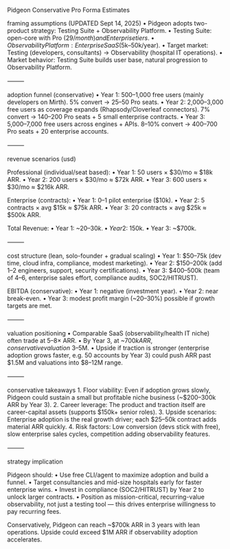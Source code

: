Pidgeon Conservative Pro Forma Estimates

framing assumptions (UPDATED Sept 14, 2025)
	•	Pidgeon adopts two-product strategy: Testing Suite + Observability Platform.
	•	Testing Suite: open-core with Pro ($29/month) and Enterprise tiers.
	•	Observability Platform: Enterprise SaaS ($5k–50k/year).
	•	Target market: Testing (developers, consultants) → Observability (hospital IT operations).
	•	Market behavior: Testing Suite builds user base, natural progression to Observability Platform.

⸻

adoption funnel (conservative)
	•	Year 1: 500–1,000 free users (mainly developers on Mirth). 5% convert → 25–50 Pro seats.
	•	Year 2: 2,000–3,000 free users as coverage expands (Rhapsody/Cloverleaf connectors). 7% convert → 140–200 Pro seats + 5 small enterprise contracts.
	•	Year 3: 5,000–7,000 free users across engines + APIs. 8–10% convert → 400–700 Pro seats + 20 enterprise accounts.

⸻

revenue scenarios (usd)

Professional (individual/seat based):
	•	Year 1: 50 users × $30/mo ≈ $18k ARR.
	•	Year 2: 200 users × $30/mo ≈ $72k ARR.
	•	Year 3: 600 users × $30/mo ≈ $216k ARR.

Enterprise (contracts):
	•	Year 1: 0–1 pilot enterprise ($10k).
	•	Year 2: 5 contracts × avg $15k ≈ $75k ARR.
	•	Year 3: 20 contracts × avg $25k ≈ $500k ARR.

Total Revenue:
	•	Year 1: ~$20–30k.
	•	Year 2: ~$150k.
	•	Year 3: ~$700k.

⸻

cost structure (lean, solo-founder + gradual scaling)
	•	Year 1: $50–75k (dev time, cloud infra, compliance, modest marketing).
	•	Year 2: $150–200k (add 1–2 engineers, support, security certifications).
	•	Year 3: $400–500k (team of 4–6, enterprise sales effort, compliance audits, SOC2/HITRUST).

EBITDA (conservative):
	•	Year 1: negative (investment year).
	•	Year 2: near break-even.
	•	Year 3: modest profit margin (~20–30%) possible if growth targets are met.

⸻

valuation positioning
	•	Comparable SaaS (observability/health IT niche) often trade at 5–8× ARR.
	•	By Year 3, at ~$700k ARR, conservative valuation ~$3–5M.
	•	Upside if traction is stronger (enterprise adoption grows faster, e.g. 50 accounts by Year 3) could push ARR past $1.5M and valuations into $8–12M range.

⸻

conservative takeaways
	1.	Floor viability: Even if adoption grows slowly, Pidgeon could sustain a small but profitable niche business (~$200–300k ARR by Year 3).
	2.	Career leverage: The product and traction itself are career-capital assets (supports $150k+ senior roles).
	3.	Upside scenarios: Enterprise adoption is the real growth driver; each $25–50k contract adds material ARR quickly.
	4.	Risk factors: Low conversion (devs stick with free), slow enterprise sales cycles, competition adding observability features.

⸻

strategy implication

Pidgeon should:
	•	Use free CLI/agent to maximize adoption and build a funnel.
	•	Target consultancies and mid-size hospitals early for faster enterprise wins.
	•	Invest in compliance (SOC2/HITRUST) by Year 2 to unlock larger contracts.
	•	Position as mission-critical, recurring-value observability, not just a testing tool — this drives enterprise willingness to pay recurring fees.

Conservatively, Pidgeon can reach ~$700k ARR in 3 years with lean operations. Upside could exceed $1M ARR if observability adoption accelerates.